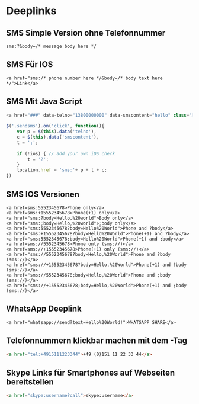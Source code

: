 # Deeplinks

## SMS Simple Version ohne Telefonnummer

```   
sms:?&body=/* message body here */
```

## SMS Für IOS

```
<a href="sms:/* phone number here */&body=/* body text here */">Link</a>
```

## SMS Mit Java Script
```javascript
<a href="###" data-telno="13800000000" data-smscontent="hello" class="XXXXX XXXXXX XXXXXX sendsms"/>
    
$('.sendsms').on('click', function(){
    var p = $(this).data('telno'),
    c = $(this).data('smscontent'),
    t = ';';
    
    if (!ios) { // add your own iOS check
        t = '?';
    }
    location.href = 'sms:'+ p + t + c;
})
```

## SMS IOS Versionen

```
<a href=sms:5552345678>Phone only</a>
<a href=sms:+15552345678>Phone(+1) only</a>
<a href="sms:?body=Hello,%20world">Body only</a>
<a href="sms:;body=Hello,%20world">;body only</a>
<a href="sms:5552345678?body=Hello%20World">Phone and ?body</a>
<a href="sms:+15552345678?body=Hello%20World">Phone(+1) and ?body</a>
<a href="sms:5552345678;body=Hello%20World">Phone(+1) and ;body</a>
<a href=sms://5552345678>Phone only (sms://)</a>
<a href=sms://+15552345678>Phone(+1) only (sms://)</a>
<a href="sms://5552345678?body=Hello,%20World">Phone and ?body (sms://)</a>
<a href="sms://+15552345678?body=Hello,%20World">Phone(+1) and ?body (sms://)</a>
<a href="sms://5552345678;body=Hello,%20World">Phone and ;body (sms://)</a>
<a href="sms://+15552345678;body=Hello,%20World">Phone(+1) and ;body (sms://)</a>
```

## WhatsApp Deeplink

```
<a href="whatsapp://send?text=Hello%20World!">WHATSAPP SHARE</a>
```

## Telefonnummern klickbar machen mit dem <a>-Tag

```html
<a href="tel:+4915111223344">+49 (0)151 11 22 33 44</a>
```

## Skype Links für Smartphones auf Webseiten bereitstellen
```html
<a href="skype:username?call">skype:username</a>
```